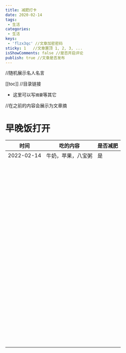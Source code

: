 ```yaml
---
title: 减肥打卡
date: 2020-02-14
tags:
 - 生活
categories:
 - 生活
keys:
 - 'flzx3qc' //文章加密密码
sticky: 1   //文章置顶 1, 2, 3, ...
isShowComments: false //是否开启评论
publish: true //文章是否发布
---
```


<Boxx/> //随机展示名人名言

[[toc]] //目录链接

- 这里可以写`摘要`等其它

<!-- more --> //在<!-- more -->之前的内容会展示为文章摘



# 早晚饭打开

| 时间       | 吃的内容           | 是否减肥 |
| ---------- | ------------------ | -------- |
| 2022-02-14 | 牛奶，苹果，八宝粥 | 是       |
|            |                    |          |
|            |                    |          |
|            |                    |          |
|            |                    |          |
|            |                    |          |
|            |                    |          |
|            |                    |          |
|            |                    |          |
|            |                    |          |
|            |                    |          |
|            |                    |          |
|            |                    |          |
|            |                    |          |
|            |                    |          |
|            |                    |          |
|            |                    |          |
|            |                    |          |
|            |                    |          |
|            |                    |          |
|            |                    |          |
|            |                    |          |
|            |                    |          |
|            |                    |          |
|            |                    |          |
|            |                    |          |
|            |                    |          |
|            |                    |          |
|            |                    |          |
|            |                    |          |
|            |                    |          |
|            |                    |          |
|            |                    |          |
|            |                    |          |
|            |                    |          |
|            |                    |          |
|            |                    |          |
|            |                    |          |
|            |                    |          |
|            |                    |          |
|            |                    |          |
|            |                    |          |
|            |                    |          |
|            |                    |          |
|            |                    |          |
|            |                    |          |
|            |                    |          |
|            |                    |          |
|            |                    |          |
|            |                    |          |
|            |                    |          |
|            |                    |          |
|            |                    |          |
|            |                    |          |
|            |                    |          |
|            |                    |          |
|            |                    |          |
|            |                    |          |
|            |                    |          |
|            |                    |          |
|            |                    |          |
|            |                    |          |
|            |                    |          |
|            |                    |          |
|            |                    |          |
|            |                    |          |
|            |                    |          |
|            |                    |          |
|            |                    |          |
|            |                    |          |
|            |                    |          |
|            |                    |          |
|            |                    |          |
|            |                    |          |
|            |                    |          |
|            |                    |          |
|            |                    |          |
|            |                    |          |
|            |                    |          |
|            |                    |          |
|            |                    |          |
|            |                    |          |
|            |                    |          |
|            |                    |          |
|            |                    |          |
|            |                    |          |
|            |                    |          |
|            |                    |          |
|            |                    |          |
|            |                    |          |
|            |                    |          |
|            |                    |          |
|            |                    |          |
|            |                    |          |
|            |                    |          |
|            |                    |          |
|            |                    |          |
|            |                    |          |

​        

